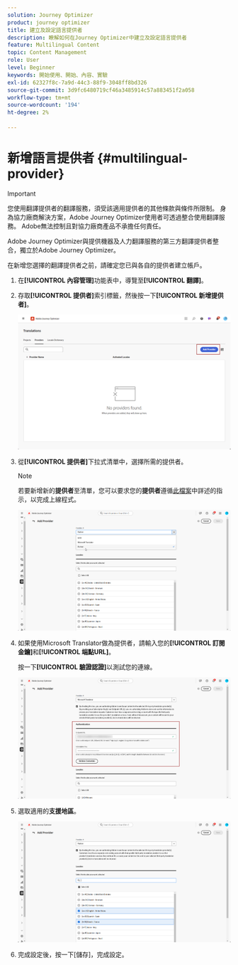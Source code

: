 ```yaml
---
solution: Journey Optimizer
product: journey optimizer
title: 建立及設定語言提供者
description: 瞭解如何在Journey Optimizer中建立及設定語言提供者
feature: Multilingual Content
topic: Content Management
role: User
level: Beginner
keywords: 開始使用、開始、內容、實驗
exl-id: 62327f8c-7a9d-44c3-88f9-3048ff8bd326
source-git-commit: 3d9fc6480719cf46a3485914c57a883451f2a058
workflow-type: tm+mt
source-wordcount: '194'
ht-degree: 2%

---
```


# 新增語言提供者 {#multilingual-provider}

>[!IMPORTANT]
>
> 您使用翻譯提供者的翻譯服務，須受該適用提供者的其他條款與條件所限制。 身為協力廠商解決方案，Adobe Journey Optimizer使用者可透過整合使用翻譯服務。 Adobe無法控制且對協力廠商產品不承擔任何責任。

Adobe Journey Optimizer與提供機器及人力翻譯服務的第三方翻譯提供者整合，獨立於Adobe Journey Optimizer。

在新增您選擇的翻譯提供者之前，請確定您已與各自的提供者建立帳戶。

1. 在&#x200B;**[!UICONTROL 內容管理]**&#x200B;功能表中，導覽至&#x200B;**[!UICONTROL 翻譯]**。

1. 存取&#x200B;**[!UICONTROL 提供者]**&#x200B;索引標籤，然後按一下&#x200B;**[!UICONTROL 新增提供者]**。

   ![](assets/provider_1.png)

1. 從&#x200B;**[!UICONTROL 提供者]**&#x200B;下拉式清單中，選擇所需的提供者。

   >[!NOTE]
   >
   >若要新增新的&#x200B;**提供者**&#x200B;至清單，您可以要求您的&#x200B;**提供者**&#x200B;遵循[此檔案](https://developer.adobe.com/gcs/partner/)中詳述的指示，以完成上線程式。

   ![](assets/provider_2.png)

1. 如果使用Microsoft Translator做為提供者，請輸入您的&#x200B;**[!UICONTROL 訂閱金鑰]**&#x200B;和&#x200B;**[!UICONTROL 端點URL]**。

   按一下&#x200B;**[!UICONTROL 驗證認證]**&#x200B;以測試您的連線。

   ![](assets/provider_3.png)

1. 選取適用的&#x200B;**支援地區**。

   ![](assets/provider_4.png)

1. 完成設定後，按一下[儲存]，完成設定。**&#x200B;**
